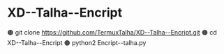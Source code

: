 # XD--Talha--Encript

🟤 git clone https://github.com/TermuxTalha/XD--Talha--Encript.git
🟤 cd XD--Talha--Encript
🟤 python2 Encript--talha.py
